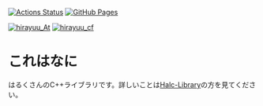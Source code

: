 [![Actions Status](https://github.com/halc-git/Halc-Library/workflows/verify/badge.svg)](https://github.com/halc-git/Halc-Library/actions) 
[![GitHub Pages](https://img.shields.io/static/v1?label=GitHub+Pages&message=+&color=brightgreen&logo=github)](https://halc-git.github.io/Halc-Library/)

[![hirayuu_At](https://img.shields.io/endpoint?url=https%3A%2F%2Fatcoder-badges.now.sh%2Fapi%2Fatcoder%2Fjson%2Fhirayuu_At)](https://atcoder.jp/users/hirayuu_At)
[![hirayuu_cf](https://img.shields.io/endpoint?url=https%3A%2F%2Fatcoder-badges.now.sh%2Fapi%2Fcodeforces%2Fjson%2Fhirayuu_cf)](https://codeforces.com/profile/hirayuu_cf)
# これはなに
はるくさんのC++ライブラリです。詳しいことは[Halc-Library](https://halc-git.github.io/Halc-Library/)の方を見てください。
